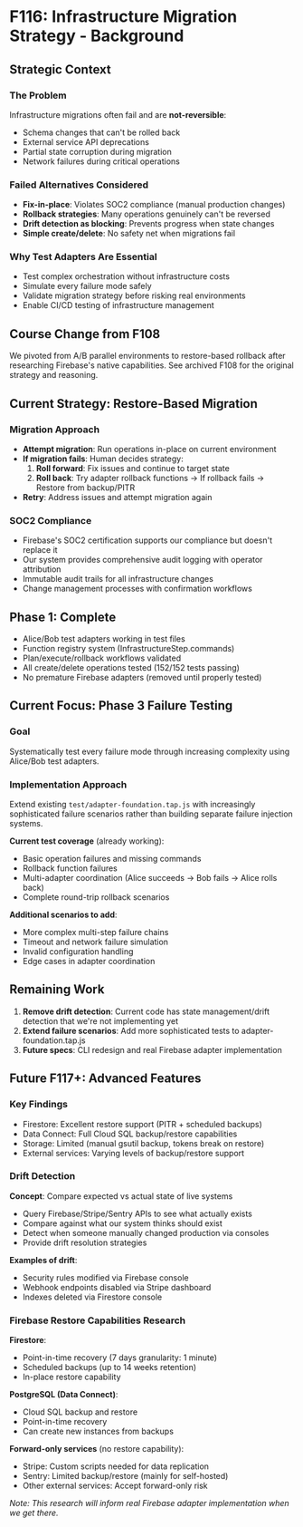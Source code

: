 # F116: Infrastructure Migration Strategy - Background

## Strategic Context

### The Problem
Infrastructure migrations often fail and are **not-reversible**:
- Schema changes that can't be rolled back
- External service API deprecations
- Partial state corruption during migration
- Network failures during critical operations

### Failed Alternatives Considered
- **Fix-in-place**: Violates SOC2 compliance (manual production changes)
- **Rollback strategies**: Many operations genuinely can't be reversed
- **Drift detection as blocking**: Prevents progress when state changes
- **Simple create/delete**: No safety net when migrations fail

### Why Test Adapters Are Essential
- Test complex orchestration without infrastructure costs
- Simulate every failure mode safely
- Validate migration strategy before risking real environments
- Enable CI/CD testing of infrastructure management

## Course Change from F108
We pivoted from A/B parallel environments to restore-based rollback after researching Firebase's native capabilities. See archived F108 for the original strategy and reasoning.

## Current Strategy: Restore-Based Migration

### Migration Approach
- **Attempt migration**: Run operations in-place on current environment
- **If migration fails**: Human decides strategy:
  1. **Roll forward**: Fix issues and continue to target state
  2. **Roll back**: Try adapter rollback functions → If rollback fails → Restore from backup/PITR
- **Retry**: Address issues and attempt migration again

### SOC2 Compliance
- Firebase's SOC2 certification supports our compliance but doesn't replace it
- Our system provides comprehensive audit logging with operator attribution
- Immutable audit trails for all infrastructure changes
- Change management processes with confirmation workflows

## Phase 1: Complete
- Alice/Bob test adapters working in test files
- Function registry system (InfrastructureStep.commands)  
- Plan/execute/rollback workflows validated
- All create/delete operations tested (152/152 tests passing)
- No premature Firebase adapters (removed until properly tested)

## Current Focus: Phase 3 Failure Testing

### Goal
Systematically test every failure mode through increasing complexity using Alice/Bob test adapters.

### Implementation Approach
Extend existing `test/adapter-foundation.tap.js` with increasingly sophisticated failure scenarios rather than building separate failure injection systems.

**Current test coverage** (already working):
- Basic operation failures and missing commands
- Rollback function failures  
- Multi-adapter coordination (Alice succeeds → Bob fails → Alice rolls back)
- Complete round-trip rollback scenarios

**Additional scenarios to add**:
- More complex multi-step failure chains
- Timeout and network failure simulation
- Invalid configuration handling
- Edge cases in adapter coordination

## Remaining Work
1. **Remove drift detection**: Current code has state management/drift detection that we're not implementing yet
2. **Extend failure scenarios**: Add more sophisticated tests to adapter-foundation.tap.js  
3. **Future specs**: CLI redesign and real Firebase adapter implementation

## Future F117+: Advanced Features

### Key Findings
- Firestore: Excellent restore support (PITR + scheduled backups)
- Data Connect: Full Cloud SQL backup/restore capabilities
- Storage: Limited (manual gsutil backup, tokens break on restore)
- External services: Varying levels of backup/restore support

### Drift Detection
**Concept**: Compare expected vs actual state of live systems
- Query Firebase/Stripe/Sentry APIs to see what actually exists
- Compare against what our system thinks should exist
- Detect when someone manually changed production via consoles
- Provide drift resolution strategies

**Examples of drift**:
- Security rules modified via Firebase console
- Webhook endpoints disabled via Stripe dashboard  
- Indexes deleted via Firestore console

### Firebase Restore Capabilities Research

**Firestore**:
- Point-in-time recovery (7 days granularity: 1 minute)
- Scheduled backups (up to 14 weeks retention)
- In-place restore capability

**PostgreSQL (Data Connect)**:
- Cloud SQL backup and restore
- Point-in-time recovery
- Can create new instances from backups

**Forward-only services** (no restore capability):
- Stripe: Custom scripts needed for data replication
- Sentry: Limited backup/restore (mainly for self-hosted)
- Other external services: Accept forward-only risk

*Note: This research will inform real Firebase adapter implementation when we get there.*
